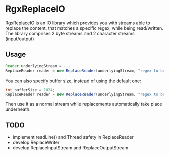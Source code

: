 # RgxReplaceIO
RgxReplaceIO is an IO library which provides you with streams able to replace the content,
that matches a specific regex, while being read/written.  
The library comprises 2 byte streams and 2 character streams (input/output)

## Usage
```Java
Reader underlyingStream = ...
ReplaceReader reader = new ReplaceReader(underlyingStream, "regex to be matched", "replacement");
```
You can also specify buffer size, instead of using the default one:
```Java
int bufferSize = 1024;
ReplaceReader reader = new ReplaceReader(underlyingStream, "regex to be matched", "replacement", bufferSize);
```
Then use it as a normal stream while replacements automatically take place underneath.
## TODO
+ implement readLine() and Thread safety in ReplaceReader
+ develop ReplaceWriter
+ develop ReplaceInputStream and ReplaceOutputStream
